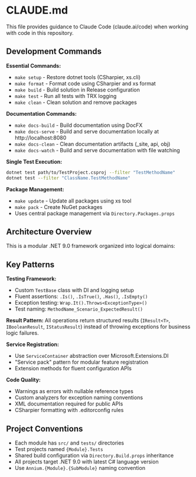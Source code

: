 # CLAUDE.md

This file provides guidance to Claude Code (claude.ai/code) when working with code in this repository.

## Development Commands

**Essential Commands:**
- `make setup` - Restore dotnet tools (CSharpier, xs.cli)
- `make format` - Format code using CSharpier and xs format
- `make build` - Build solution in Release configuration
- `make test` - Run all tests with TRX logging
- `make clean` - Clean solution and remove packages

**Documentation Commands:**
- `make docs-build` - Build documentation using DocFX
- `make docs-serve` - Build and serve documentation locally at http://localhost:8080
- `make docs-clean` - Clean documentation artifacts (_site, api, obj)
- `make docs-watch` - Build and serve documentation with file watching

**Single Test Execution:**
```bash
dotnet test path/to/TestProject.csproj --filter "TestMethodName"
dotnet test --filter "ClassName.TestMethodName"
```

**Package Management:**
- `make update` - Update all packages using xs tool
- `make pack` - Create NuGet packages
- Uses central package management via `Directory.Packages.props`

## Architecture Overview

This is a modular .NET 9.0 framework organized into logical domains:

## Key Patterns

**Testing Framework:**
- Custom `TestBase` class with DI and logging setup
- Fluent assertions: `.Is()`, `.IsTrue()`, `.Has()`, `.IsEmpty()`
- Exception testing: `Wrap.It().Throws<ExceptionType>()`
- Test naming: `MethodName_Scenario_ExpectedResult()`

**Result Pattern:**
All operations return structured results (`IResult<T>`, `IBooleanResult`, `IStatusResult`) instead of throwing exceptions for business logic failures.

**Service Registration:**
- Use `ServiceContainer` abstraction over Microsoft.Extensions.DI
- "Service pack" pattern for modular feature registration
- Extension methods for fluent configuration APIs

**Code Quality:**
- Warnings as errors with nullable reference types
- Custom analyzers for exception naming conventions
- XML documentation required for public APIs
- CSharpier formatting with .editorconfig rules

## Project Conventions

- Each module has `src/` and `tests/` directories
- Test projects named `{Module}.Tests`
- Shared build configuration via `Directory.Build.props` inheritance
- All projects target .NET 9.0 with latest C# language version
- Use `Annium.{Module}.{SubModule}` naming convention